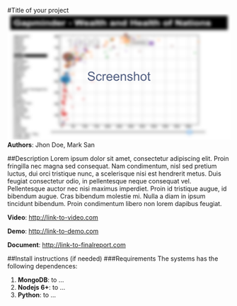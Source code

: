 #Title of your project
![alt text](https://raw.githubusercontent.com/CristianFelix/infoviz/master/Screen.png "Logo Title Text 1")
**Authors**: Jhon Doe, Mark San

##Description
Lorem ipsum dolor sit amet, consectetur adipiscing elit. Proin fringilla nec magna sed consequat. Nam condimentum, nisl sed pretium luctus, dui orci tristique nunc, a scelerisque nisi est hendrerit metus. Duis feugiat consectetur odio, in pellentesque neque consequat vel. Pellentesque auctor nec nisi maximus imperdiet. Proin id tristique augue, id bibendum augue. Cras bibendum molestie mi. Nulla a diam in ipsum tincidunt bibendum. Proin condimentum libero non lorem dapibus feugiat.

**Video**: http://link-to-video.com

**Demo**: http://link-to-demo.com

**Document**: http://link-to-finalreport.com

##Install instructions (if needed)
###Requirements 
The systems has the following dependences:
1. **MongoDB**: to ... 
2. **Nodejs 6+**: to ...
3. **Python**: to ...
